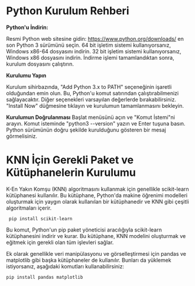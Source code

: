 
# Python Kurulum Rehberi

**Python'u İndirin:**

Resmi Python web sitesine gidin: https://www.python.org/downloads/  en son Python 3 sürümünü seçin.
64 bit işletim sistemi kullanıyorsanız, Windows x86-64 dosyasını indirin. 32 bit işletim sistemi kullanıyorsanız, Windows x86 dosyasını indirin.
İndirme işlemi tamamlandıktan sonra, kurulum dosyasını çalıştırın.

**Kurulumu Yapın**

Kurulum sihirbazında, "Add Python 3.x to PATH" seçeneğinin işaretli olduğundan emin olun. Bu, Python'u komut satırından çalıştırabilmenizi sağlayacaktır.
Diğer seçenekleri varsayılan değerlerde bırakabilirsiniz.
"Install Now" düğmesine tıklayın ve kurulumun tamamlanmasını bekleyin.

**Kurulumun Doğrulanması**
Başlat menüsünü açın ve "Komut İstemi"ni arayın.
Komut isteminde "python3 --version" yazın ve Enter tuşuna basın.
Python sürümünün doğru şekilde kurulduğunu gösteren bir mesaj görmelisiniz.

# KNN İçin Gerekli Paket ve Kütüphanelerin Kurulumu

K-En Yakın Komşu (KNN) algoritmasını kullanmak için genellikle scikit-learn kütüphanesi kullanılır. Bu kütüphane, Python'da makine öğrenimi modelleri oluşturmak için yaygın olarak kullanılan bir kütüphanedir ve KNN gibi çeşitli algoritmaları içerir.

<code> pip install scikit-learn </code>

Bu komut, Python'un pip paket yöneticisi aracılığıyla scikit-learn kütüphanesini indirir ve kurar. Bu kütüphane, KNN modelini oluşturmak ve eğitmek için gerekli olan tüm işlevleri sağlar.

Ek olarak genellikle veri manipülasyonu ve görselleştirmesi için pandas ve matplotlib gibi başka kütüphaneler de kullanılır. Bunları da yüklemek istiyorsanız, aşağıdaki komutları kullanabilirsiniz:

<code>pip install pandas matplotlib </code>
